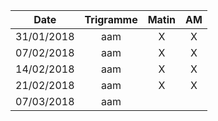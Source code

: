 |Date | Trigramme | Matin  | AM  |
|-----|:---------:|:------:|:---:|
| 31/01/2018 | aam |   X   |  X  |
| 07/02/2018 | aam |   X   |  X  |
| 14/02/2018 | aam |   X   |  X  |
| 21/02/2018 | aam |   X   |  X  |
| 07/03/2018 | aam |       |     |
